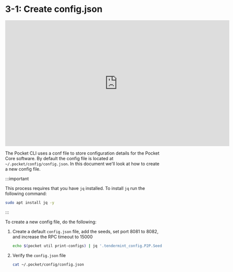 # 3-1: Create config.json

<iframe id="ytplayer" type="text/html" width="720" height="405"
src="https://www.youtube.com/embed/Y7UTvIlHXRI?start=2334"
frameborder="0" allowfullscreen></iframe>

The Pocket CLI uses a conf file to store configuration details for the Pocket Core software. By default the config file is located at `~/.pocket/config/config.json`. In this document we'll look at how to create a new config file.

:::important

This process requires that you have `jq` installed. To install `jq` run the following command:

```bash
sudo apt install jq -y
```

:::

To create a new config file, do the following:

1. Create a default `config.json` file, add the seeds, set port 8081 to 8082, and increase the RPC timeout to 15000

    ```bash
    echo $(pocket util print-configs) | jq '.tendermint_config.P2P.Seeds = "03b74fa3c68356bb40d58ecc10129479b159a145@seed1.mainnet.pokt.network:20656,64c91701ea98440bc3674fdb9a99311461cdfd6f@seed2.mainnet.pokt.network:21656,0057ee693f3ce332c4ffcb499ede024c586ae37b@seed3.mainnet.pokt.network:22856,9fd99b89947c6af57cd0269ad01ecb99960177cd@seed4.mainnet.pokt.network:23856,1243026603e9073507a3157bc4de99da74a078fc@seed5.mainnet.pokt.network:24856,6282b55feaff460bb35820363f1eb26237cf5ac3@seed6.mainnet.pokt.network:25856,3640ee055889befbc912dd7d3ed27d6791139395@seed7.mainnet.pokt.network:26856,1951cded4489bf51af56f3dbdd6df55c1a952b1a@seed8.mainnet.pokt.network:27856,a5f4a4cd88db9fd5def1574a0bffef3c6f354a76@seed9.mainnet.pokt.network:28856,d4039bd71d48def9f9f61f670c098b8956e52a08@seed10.mainnet.pokt.network:29856,5c133f07ed296bb9e21e3e42d5f26e0f7d2b2832@poktseed100.chainflow.io:26656"' | jq '.pocket_config.rpc_timeout = 15000' | jq '.pocket_config.rpc_port = "8082"' | jq '.pocket_config.remote_cli_url = "http://localhost:8082"' | jq . > ~/.pocket/config/config.json
    ```
    
3. Verify the `config.json` file
    ```bash
    cat ~/.pocket/config/config.json
    ```
